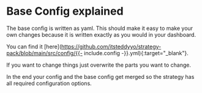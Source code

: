 # Base Config explained

The base config is written as yaml. This should make it easy to make your own changes because it is written exactly as you would in your dashboard.

You can find it [here](https://github.com/itsteddyyo/strategy-pack/blob/main/src/config/{{- include.config -}}.yml){:target="_blank"}.

If you want to change things just overwrite the parts you want to change.

In the end your config and the base config get merged so the strategy has all required configuration options.
